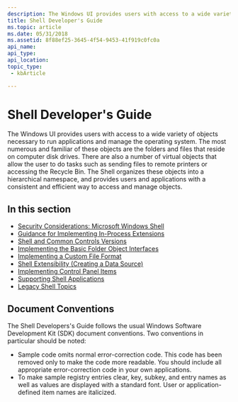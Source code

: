 ```yaml
---
description: The Windows UI provides users with access to a wide variety of objects necessary to run applications and manage the operating system.
title: Shell Developer's Guide
ms.topic: article
ms.date: 05/31/2018
ms.assetid: 8f88ef25-3645-4f54-9453-41f919c0fc0a
api_name: 
api_type: 
api_location: 
topic_type: 
 - kbArticle

---
```


# Shell Developer's Guide

The Windows UI provides users with access to a wide variety of objects necessary to run applications and manage the operating system. The most numerous and familiar of these objects are the folders and files that reside on computer disk drives. There are also a number of virtual objects that allow the user to do tasks such as sending files to remote printers or accessing the Recycle Bin. The Shell organizes these objects into a hierarchical namespace, and provides users and applications with a consistent and efficient way to access and manage objects.

## In this section

- [Security Considerations: Microsoft Windows Shell](sec-shell.md)
- [Guidance for Implementing In-Process Extensions](shell-and-managed-code.md)
- [Shell and Common Controls Versions](versions.md)
- [Implementing the Basic Folder Object Interfaces](nse-implement.md)
- [Implementing a Custom File Format](customizing-file-types-bumper.md)
- [Shell Extensibility (Creating a Data Source)](shell-extensibility-bumper.md)
- [Implementing Control Panel Items](control-panel-applications.md)
- [Supporting Shell Applications](application-support-bumper.md)
- [Legacy Shell Topics](miscellaneous-topics-bumper.md)

## Document Conventions

The Shell Developers's Guide follows the usual Windows Software Development Kit (SDK) document conventions. Two conventions in particular should be noted:

-   Sample code omits normal error-correction code. This code has been removed only to make the code more readable. You should include all appropriate error-correction code in your own applications.
-   To make sample registry entries clear, key, subkey, and entry names as well as values are displayed with a standard font. User or application-defined item names are italicized.

 

 



